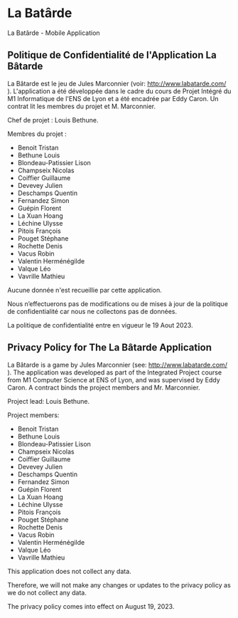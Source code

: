 # La Batârde
La Batârde - Mobile Application

## Politique de Confidentialité de l'Application La Bâtarde

La Bâtarde est le jeu de Jules Marconnier (voir: http://www.labatarde.com/ ).
L'application a été développée dans le cadre du cours de Projet Intégré du M1 Informatique de l'ENS de Lyon et a été encadrée par Eddy Caron.
Un contrat lit les membres du projet et M. Marconnier. 

Chef de projet : Louis Bethune.

Membres du projet :
- Benoit Tristan
- Bethune Louis
- Blondeau-Patissier Lison
- Champseix Nicolas
- Coiffier Guillaume
- Devevey Julien
- Deschamps Quentin
- Fernandez Simon
- Guépin Florent
- La Xuan Hoang
- Léchine Ulysse 
- Pitois François
- Pouget Stéphane
- Rochette Denis
- Vacus Robin
- Valentin Herménégilde
- Valque Léo
- Vavrille Mathieu


Aucune donnée n'est recueillie par cette application.

Nous n’effectuerons pas de modifications ou de mises à jour de la politique de confidentialité car nous ne collectons pas de données.

La politique de confidentialité entre en vigueur le 19 Aout 2023.



## Privacy Policy for The La Bâtarde Application 

La Bâtarde is a game by Jules Marconnier (see: http://www.labatarde.com/ ).
The application was developed as part of the Integrated Project course from M1 Computer Science at ENS of Lyon, and was supervised by Eddy Caron.
A contract binds the project members and Mr. Marconnier. 

Project lead: Louis Bethune.

Project members:
- Benoit Tristan
- Bethune Louis
- Blondeau-Patissier Lison
- Champseix Nicolas
- Coiffier Guillaume
- Devevey Julien
- Deschamps Quentin
- Fernandez Simon
- Guépin Florent
- La Xuan Hoang
- Léchine Ulysse 
- Pitois François
- Pouget Stéphane
- Rochette Denis
- Vacus Robin
- Valentin Herménégilde
- Valque Léo
- Vavrille Mathieu


This application does not collect any data. 

Therefore, we will not make any changes or updates to the privacy policy as we do not collect any data.

The privacy policy comes into effect on August 19, 2023.
